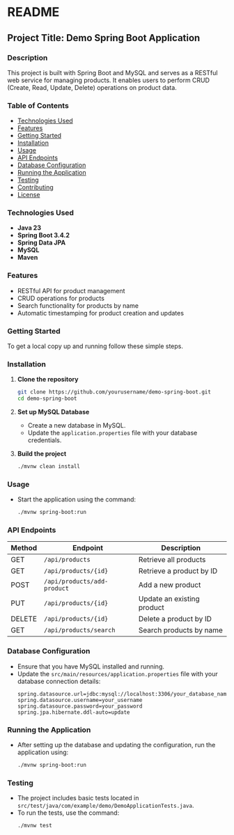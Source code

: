 # README

## Project Title: Demo Spring Boot Application

### Description

This project is built with Spring Boot and MySQL and serves as a RESTful web service for managing products. It enables users to perform CRUD (Create, Read, Update, Delete) operations on product data.

### Table of Contents
- [Technologies Used](#technologies-used)
- [Features](#features)
- [Getting Started](#getting-started)
- [Installation](#installation)
- [Usage](#usage)
- [API Endpoints](#api-endpoints)
- [Database Configuration](#database-configuration)
- [Running the Application](#running-the-application)
- [Testing](#testing)
- [Contributing](#contributing)
- [License](#license)

### Technologies Used
- **Java 23**
- **Spring Boot 3.4.2**
- **Spring Data JPA**
- **MySQL**
- **Maven**

### Features
- RESTful API for product management
- CRUD operations for products
- Search functionality for products by name
- Automatic timestamping for product creation and updates

### Getting Started
To get a local copy up and running follow these simple steps.

### Installation
1. **Clone the repository**
   ```bash
   git clone https://github.com/yourusername/demo-spring-boot.git
   cd demo-spring-boot
   ```

2. **Set up MySQL Database**
   - Create a new database in MySQL.
   - Update the `application.properties` file with your database credentials.

3. **Build the project**
   ```bash
   ./mvnw clean install
   ```

### Usage
- Start the application using the command:
  ```bash
  ./mvnw spring-boot:run
  ```

### API Endpoints
| Method | Endpoint                | Description                          |
|--------|-------------------------|--------------------------------------|
| GET    | `/api/products`         | Retrieve all products                |
| GET    | `/api/products/{id}`    | Retrieve a product by ID             |
| POST   | `/api/products/add-product` | Add a new product                  |
| PUT    | `/api/products/{id}`    | Update an existing product           |
| DELETE | `/api/products/{id}`    | Delete a product by ID               |
| GET    | `/api/products/search`  | Search products by name              |

### Database Configuration
- Ensure that you have MySQL installed and running.
- Update the `src/main/resources/application.properties` file with your database connection details:
  ```properties
  spring.datasource.url=jdbc:mysql://localhost:3306/your_database_name
  spring.datasource.username=your_username
  spring.datasource.password=your_password
  spring.jpa.hibernate.ddl-auto=update
  ```

### Running the Application
- After setting up the database and updating the configuration, run the application using:
  ```bash
  ./mvnw spring-boot:run
  ```

### Testing
- The project includes basic tests located in `src/test/java/com/example/demo/DemoApplicationTests.java`.
- To run the tests, use the command:
  ```bash
  ./mvnw test
  ```
